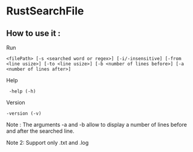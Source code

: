 # RustSearchFile

## How to use it : 

Run

`<filePath> [-s <searched word or regex>] [-i/-insensitive] [-from <line usize>] [-to <line usize>] [-b <number of lines before>] [-a <number of lines after>]`

Help 

` -help (-h)`

Version 

`-version (-v)`


Note : 
The arguments -a and -b allow to display a number of lines before and after the searched line. 

Note 2: 
Support only .txt and .log
